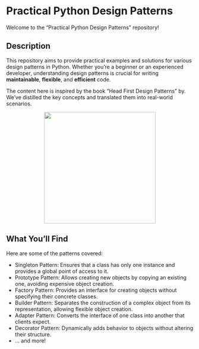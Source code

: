 # Practical Python Design Patterns
Welcome to the “Practical Python Design Patterns” repository!

## Description
This repository aims to provide practical examples and solutions for various design patterns in Python. Whether you’re a beginner or an experienced developer, understanding design patterns is crucial for writing **maintainable**, **flexible**, and **efficient** code.

The content here is inspired by the book “Head First Design Patterns” by. We’ve distilled the key concepts and translated them into real-world scenarios.

<p align="center">
    <img width="300" height="300" src="https://learning.oreilly.com/library/cover/9781492077992/250w/">
</p>

## What You’ll Find
Here are some of the patterns covered:

- Singleton Pattern: Ensures that a class has only one instance and provides a global point of access to it.
- Prototype Pattern: Allows creating new objects by copying an existing one, avoiding expensive object creation.
- Factory Pattern: Provides an interface for creating objects without specifying their concrete classes.
- Builder Pattern: Separates the construction of a complex object from its representation, allowing flexible object creation.
- Adapter Pattern: Converts the interface of one class into another that clients expect.
- Decorator Pattern: Dynamically adds behavior to objects without altering their structure.
- ... and more!